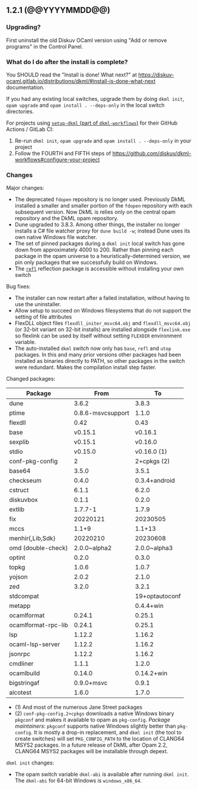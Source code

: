 ## 1.2.1 (@@YYYYMMDD@@)

### Upgrading?

First uninstall the old Diskuv OCaml version using "Add or remove programs" in the Control Panel.

### What do I do after the install is complete?

You SHOULD read the "Install is done! What next?" at <https://diskuv-ocaml.gitlab.io/distributions/dkml/#install-is-done-what-next> documentation.

If you had any existing local switches, upgrade them by doing `dkml init`, `opam upgrade` and `opam install . --deps-only` in the local switch directories.

For projects using [`setup-dkml` (part of  `dkml-workflows`)](https://github.com/diskuv/dkml-workflows#dkml-workflows)
for their GitHub Actions / GitLab CI:

1. Re-run `dkml init`, `opam upgrade` and `opam install . --deps-only` in your project
2. Follow the FOURTH and FIFTH steps of <https://github.com/diskuv/dkml-workflows#configure-your-project>

### Changes

Major changes:

* The deprecated `fdopen` repository is no longer used. Previously DkML
  installed a smaller and smaller portion of the `fdopen` repository with each
  subsequent version. Now DkML is relies only on the central opam repository
  and the DkML opam repository.
* Dune upgraded to 3.8.3. Among other things, the installer no longer installs
  a C# file watcher proxy for `dune build -w`; instead Dune uses its own
  native Windows file watcher.
* The set of pinned packages during a `dkml init` local switch has gone down
  from approximately 4000 to 200. Rather than pinning each package in the
  opam universe to a heuristically-determined version, we pin only packages
  that we successfully build on Windows.
* The [`refl`](https://github.com/thierry-martinez/refl#readme) reflection
  package is accessible without installing your own switch

Bug fixes:

* The installer can now restart after a failed installation, without having
  to use the uninstaller.
* Allow setup to succeed on Windows filesystems that do not support the setting
  of file attributes
* FlexDLL object files `flexdll_initer_msvc64.obj` and `flexdll_msvc64.obj` (or
  32-bit variant on 32-bit installs) are installed alongside `flexlink.exe` so
  flexlink can be used by itself without setting `FLEXDIR` environment
  variable.
* The auto-installed `dkml` switch now only has `base`, `refl` and `utop`
  packages. In this and many prior versions other packages had been installed
  as binaries directly to PATH, so other packages in the switch were redundant.
  Makes the compilation install step faster.

Changed packages:

| Package             | From              | To             |
| ------------------- | ----------------- | -------------- |
| dune                | 3.6.2             | 3.8.3          |
| ptime               | 0.8.6-msvcsupport | 1.1.0          |
| flexdll             | 0.42              | 0.43           |
| base                | v0.15.1           | v0.16.1        |
| sexplib             | v0.15.1           | v0.16.0        |
| stdio               | v0.15.0           | v0.16.0 (1)    |
| conf-pkg-config     | 2                 | 2+cpkgs (2)    |
| base64              | 3.5.0             | 3.5.1          |
| checkseum           | 0.4.0             | 0.3.4+android  |
| cstruct             | 6.1.1             | 6.2.0          |
| diskuvbox           | 0.1.1             | 0.2.0          |
| extlib              | 1.7.7-1           | 1.7.9          |
| fix                 | 20220121          | 20230505       |
| mccs                | 1.1+9             | 1.1+13         |
| menhir{,Lib,Sdk}    | 20220210          | 20230608       |
| omd (double-check)  | 2.0.0~alpha2      | 2.0.0~alpha3   |
| optint              | 0.2.0             | 0.3.0          |
| topkg               | 1.0.6             | 1.0.7          |
| yojson              | 2.0.2             | 2.1.0          |
| zed                 | 3.2.0             | 3.2.1          |
| stdcompat           |                   | 19+optautoconf |
| metapp              |                   | 0.4.4+win      |
| ocamlformat         | 0.24.1            | 0.25.1         |
| ocamlformat-rpc-lib | 0.24.1            | 0.25.1         |
| lsp                 | 1.12.2            | 1.16.2         |
| ocaml-lsp-server    | 1.12.2            | 1.16.2         |
| jsonrpc             | 1.12.2            | 1.16.2         |
| cmdliner            | 1.1.1             | 1.2.0          |
| ocamlbuild          | 0.14.0            | 0.14.2+win     |
| bigstringaf         | 0.9.0+msvc        | 0.9.1          |
| alcotest            | 1.6.0             | 1.7.0          |

* (1) And most of the numerous Jane Street packages
* (2) `conf-pkg-config.2+cpkgs` downloads a native Windows binary `pkgconf` and
  makes it available to opam as `pkg-config`. *Package maintainers*:
  `pkgconf` supports native Windows slightly better than `pkg-config`. It is
  mostly a drop-in replacement, and `dkml init` (the tool to create switches)
  will set `PKG_CONFIG_PATH` to the location of CLANG64 MSYS2 packages. In a
  future release of DkML after Opam 2.2, CLANG64 MSYS2 packages will be
  installable through depext.

`dkml init` changes:

* The opam switch variable `dkml-abi` is available after running `dkml init`.
  The `dkml-abi` for 64-bit Windows is `windows_x86_64`.
